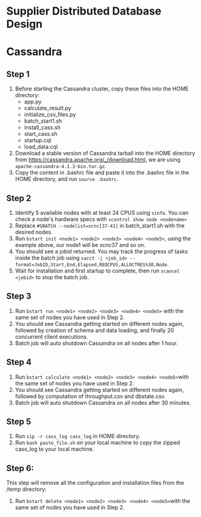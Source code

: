 # Supplier Distributed Database Design

# Cassandra
## Step 1
1. Before starting the Cassandra cluster, copy these files into the HOME directory:
   - app.py
   - calculate_result.py
   - initialize_csv_files.py
   - batch_start1.sh
   - install_cass.sh
   - start_cass.sh
   - startup.cql
   - load_data.cql
2. Download a stable version of Cassandra tarball into the HOME directory from https://cassandra.apache.org/_/download.html, we are using ```apache-cassandra-4.1.3-bin.tar.gz```.
3. Copy the content in .bashrc file and paste it into the .bashrc file in the HOME directory, and run ```source .bashrc```.

## Step 2
1. Identify 5 available nodes with at least 24 CPUS using ```sinfo```. You can check a node's hardware specs with ```scontrol show node <nodename>```
2. Replace ```#SBATCH --nodelist=xcnc[37-41]``` in batch_start1.sh with the desired nodes.
3. Run ```bstart init <node1> <node2> <node3> <node4> <node5>```, using the example above, our node1 will be xcnc37 and so on.
4. You should see a jobid returned. You may track the progress of tasks inside the batch job using ```sacct -j <job_id> --format=JobID,Start,End,Elapsed,REQCPUS,ALLOCTRES%30,Node```.
5. Wait for installation and first startup to complete, then run ```scancel <jobid>``` to stop the batch job.

## Step 3
1. Run ```bstart run <node1> <node2> <node3> <node4> <node5>``` with the same set of nodes you have used in Step 2.
2. You should see Cassandra getting started on different nodes again, followed by creation of schema and data loading, and finally 20 concurrent client executions.
3. Batch job will auto shutdown Cassandra on all nodes after 1 hour.

## Step 4
1. Run ```bstart calculate <node1> <node2> <node3> <node4> <node5>```with the same set of nodes you have used in Step 2.
2. You should see Cassandra getting started on different nodes again, followed by computation of throughput.csv and dbstate.csv.
3. Batch job will auto shutdown Cassandra on all nodes after 30 minutes.

## Step 5
1. Run ```zip -r cass_log cass_log``` in HOME directory.
2. Run ```bash paste_file.sh``` on your local machine to copy the zipped cass_log to your local machine.

## Step 6:
This step will remove all the configuration and installation files from the /temp directory:
1. Run ```bstart delete <node1> <node2> <node3> <node4> <node5>```with the same set of nodes you have used in Step 2.
